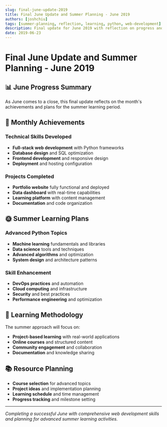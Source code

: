```yaml
---
slug: final-june-update-2019
title: Final June Update and Summer Planning - June 2019
authors: [joshchiu]
tags: [summer-planning, reflection, learning, python, web-development]
description: Final update for June 2019 with reflection on progress and planning for summer learning activities.
date: 2019-06-23
---
```


# Final June Update and Summer Planning - June 2019

## 📊 June Progress Summary

As June comes to a close, this final update reflects on the month's achievements and plans for the summer learning period.

## 🎯 Monthly Achievements

### Technical Skills Developed
- **Full-stack web development** with Python frameworks
- **Database design** and SQL optimization
- **Frontend development** and responsive design
- **Deployment** and hosting configuration

### Projects Completed
- **Portfolio website** fully functional and deployed
- **Data dashboard** with real-time capabilities
- **Learning platform** with content management
- **Documentation** and code organization

## 🌞 Summer Learning Plans

### Advanced Python Topics
- **Machine learning** fundamentals and libraries
- **Data science** tools and techniques
- **Advanced algorithms** and optimization
- **System design** and architecture patterns

### Skill Enhancement
- **DevOps practices** and automation
- **Cloud computing** and infrastructure
- **Security** and best practices
- **Performance engineering** and optimization

## 🔄 Learning Methodology

The summer approach will focus on:

- **Project-based learning** with real-world applications
- **Online courses** and structured content
- **Community engagement** and collaboration
- **Documentation** and knowledge sharing

## 📚 Resource Planning

- **Course selection** for advanced topics
- **Project ideas** and implementation planning
- **Learning schedule** and time management
- **Progress tracking** and milestone setting

<!-- truncate -->

---

*Completing a successful June with comprehensive web development skills and planning for advanced summer learning activities.*
